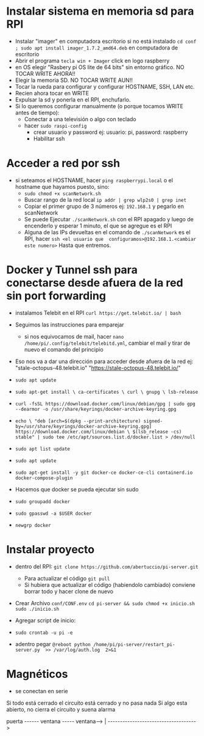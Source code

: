 # Instalar sistema en memoria sd para RPI

* Instalar "imager" en computadora escritorio si no está instalado `cd conf ; sudo apt install imager_1.7.2_amd64.deb` en computadora de escritorio
* Abrir el programa `tecla win + Imager` click en logo raspberry
* en OS elegir "Rasbery pi OS lite de 64 bits" sin entorno gráfico. NO TOCAR WRITE AHORA!!
* Elegir la memoria SD.  NO TOCAR WRITE AUN!!
* Tocar la rueda para configurar y configurar HOSTNAME, SSH, LAN etc.
* Recien ahora tocar en WRITE
* Expulsar la sd y ponerla en el RPI, enchufarlo.
* Si lo queremos configurar manualmente (o porque tocamos WRITE antes de tiempo):
    * Conectar a una televisión o algo con teclado
    * hacer `sudo raspi-config`
        * crear usuario y password ej: usuario: pi, password: raspberry
        * Habilitar ssh

# Acceder a red por ssh
* si seteamos el HOSTNAME, hacer `ping raspberrypi.local` o el hostname que hayamos puesto, sino:
    * `sudo chmod +x scanNetwork.sh`
    * Buscar rango de la red local `ip addr | grep wlp2s0 | grep inet`
    * Copiar el primer grupo de 3 números ej: `192.168.1` y pegarlo en scanNetwork
    * Se puede Ejecutar `./scanNetwork.sh` con el RPI apagado y luego de encenderlo y esperar 1 minuto, el que se agregue es el RPI
    * Alguna de las IPs devueltas en el comando de `./scanNetwork` es el RPI, hacer `ssh <el usuario que  configuramos>@192.168.1.<cambiar este numero>` Hasta que entremos.
 
# Docker y Tunnel ssh para conectarse desde afuera de la red sin port forwarding 
* instalamos Telebit en el RPI `curl https://get.telebit.io/ | bash`
* Seguimos las instrucciones para emparejar
    * si nos equivocamos de mail, hacer `nano /home/pi/.config/telebit/telebitd.yml`, cambiar el mail y tirar de nuevo el comando del principio
* Eso nos va a dar una dirección para acceder desde afuera de la red ej: "stale-octopus-48.telebit.io" "https://stale-octopus-48.telebit.io/"

* `sudo apt update`
* `sudo apt-get install \
    ca-certificates \
    curl \
    gnupg \
    lsb-release`
* `curl -fsSL https://download.docker.com/linux/debian/gpg | sudo gpg --dearmor -o /usr/share/keyrings/docker-archive-keyring.gpg`
* `echo \
  "deb [arch=$(dpkg --print-architecture) signed-by=/usr/share/keyrings/docker-archive-keyring.gpg] https://download.docker.com/linux/debian \
  $(lsb_release -cs) stable" | sudo tee /etc/apt/sources.list.d/docker.list > /dev/null`
* `sudo apt list update`
* `sudo apt update`
* `sudo apt-get install -y git docker-ce docker-ce-cli containerd.io docker-compose-plugin` 
* Hacemos que docker se pueda ejecutar sin sudo
* `sudo groupadd docker`
* `sudo gpasswd -a $USER docker`
* `newgrp docker`

# Instalar proyecto 
* dentro del RPI: `git clone https://github.com/abertuccio/pi-server.git`
    * Para actualizar el código `git pull`
    * Si hubiera que actualizar el código (habiendolo cambiado) conviene borrar todo y hacer clone de nuevo
* Crear Archivo `conf/CONF.env` 
`cd pi-server && sudo chmod +x inicio.sh`
`sudo ./inicio.sh`

* Agregar script de inicio:
* `sudo crontab -u pi -e`
* adentro pegar `@reboot python /home/pi/pi-server/restart_pi-server.py  >> /var/log/auth.log  2>&1`


# Magnéticos

* se conectan en serie 

Si todo está cerrado el circuito está cerrado y no pasa nada
Si algo esta abierto, no cierra el circuito y suena alarma  

puerta ------ ventana ----- ventana-->
| 
 ------------------------------------>